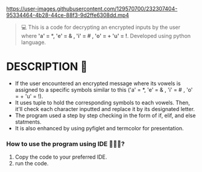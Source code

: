 https://user-images.githubusercontent.com/129570700/232307404-95334464-4b28-44ce-88f3-9d2ffe6308dd.mp4
>💻 This is a code for decrypting an encrypted inputs by the user where **'a' = *, 'e' = & , 'i' = # , 'o' = + 'u' = !**. Developed using python language.

# DESCRIPTION 📝
 - If the user encountered an encrypted message where its vowels is assigned to a specific symbols similar to this ('a' = *, 'e' = & , 'i' = # , 'o' = + 'u' = !). 
 - It uses tuple to hold the corresponding symbols to each vowels. Then, it'll check each character inputted and replace it by its designated letter.
 - The program used a step by step checking in the form of if, elif, and else statments.
 - It is also enhanced by using pyfiglet and termcolor for presentation.
 
 ### How to use the program using IDE 👩🏽‍💻?
 1. Copy the code to your preferred IDE.
 2. run the code.
 
